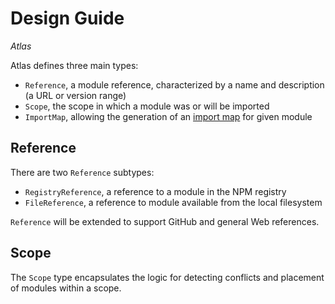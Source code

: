 # Design Guide

*Atlas*

Atlas defines three main types:

- `Reference`, a module reference, characterized by a name and description (a URL or version range)
- `Scope`, the scope in which a module was or will be imported
- `ImportMap`, allowing the generation of an [import map][] for given module

[import map]: https://github.com/WICG/import-maps/blob/main/README.md

## Reference

There are two `Reference` subtypes:

- `RegistryReference`, a reference to a module in the NPM registry
- `FileReference`, a reference to module available from the local filesystem

`Reference` will be extended to support GitHub and general Web references.

## Scope

The `Scope` type encapsulates the logic for detecting conflicts and placement of modules within a scope.